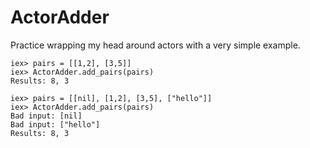 # ActorAdder

Practice wrapping my head around actors with a very simple example.

```
iex> pairs = [[1,2], [3,5]]
iex> ActorAdder.add_pairs(pairs)
Results: 8, 3

iex> pairs = [[nil], [1,2], [3,5], ["hello"]]
iex> ActorAdder.add_pairs(pairs)
Bad input: [nil]
Bad input: ["hello"]
Results: 8, 3
```
